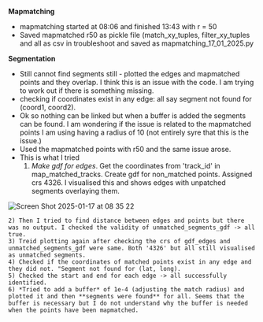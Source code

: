 **Mapmatching**
- mapmatching started at 08:06 and finished 13:43 with r = 50
- Saved mapmatched r50 as pickle file (match_xy_tuples, filter_xy_tuples and all as csv in troubleshoot and saved as mapmatching_17_01_2025.py

**Segmentation**
- Still cannot find segments still - plotted the edges and mapmatched points and they overlap. I think this is an issue with the code. I am trying to work out if there is something missing.
- checking if coordinates exist in any edge: all say segment not found for (coord1, coord2).
- Ok so nothing can be linked but when a buffer is added the segments can be found. I am wondering if the issue is related to the mapmatched points I am using having a radius of 10 (not entirely syre that this is the issue.)
- Used the mapmatched points with r50 and the same issue arose.
- This is what I tried
    1) *Make gdf for edges*. Get the coordinates from 'track_id' in map_matched_tracks. Create gdf for non_matched points. Assigned crs 4326. I visualised this and shows edges with unpatched segments overlaying them.

![Screen Shot 2025-01-17 at 08 35 22](https://github.com/user-attachments/assets/782aa159-fe09-47c6-9b8b-010b6d49d062)

    2) Then I tried to find distance between edges and points but there was no output. I checked the validity of unmatched_segments_gdf -> all true.
    3) Treid plotting again after checking the crs of gdf_edges and unmatched_segments_gdf were same. Both '4326' but all still visualised as unmatched segments.
    4) Checked if the coordinates of matched points exist in any edge and they did not. "Segment not found for (lat, long).
    5) Checked the start and end for each edge -> all successfully identified.
    6) *Tried to add a buffer* of 1e-4 (adjusting the match radius) and plotted it and then **segments were found** for all. Seems that the buffer is necessary but I do not understand why the buffer is needed when the points have been mapmatched.
  

